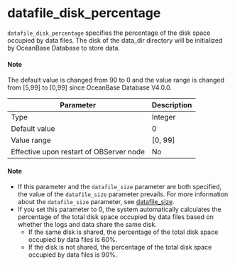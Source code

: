 # datafile_disk_percentage


`datafile_disk_percentage` specifies the percentage of the disk space occupied by data files. The disk of the data_dir directory will be initialized by OceanBase Database to store data.


<main id="notice" type='explain'>
  <h4>Note</h4>
  <p>  The default value is changed from 90 to 0 and the value range is changed from [5,99] to [0,99] since OceanBase Database V4.0.0.   </p>
</main>

| **Parameter** | **Description** |
|------------------|----------|
| Type | Integer |
| Default value | 0 |
| Value range | \[0, 99] |
| Effective upon restart of OBServer node | No |


<main id="notice" type='explain'>
    <h4>Note</h4>
    <ul>
    <li>If this parameter and the <code>datafile_size</code> parameter are both specified, the value of the <code>datafile_size</code> parameter prevails. For more information about the <code>datafile_size</code> parameter, see <a href="5400.datafile_size.md">datafile_size</a>. </li>
    <li>If you set this parameter to 0, the system automatically calculates the percentage of the total disk space occupied by data files based on whether the logs and data share the same disk.
    <ul>
    <li>If the same disk is shared, the percentage of the total disk space occupied by data files is 60%. </li>
    <li>If the disk is not shared, the percentage of the total disk space occupied by data files is 90%. </li>
    </ul>
    </li>
    </ul>
  </main>